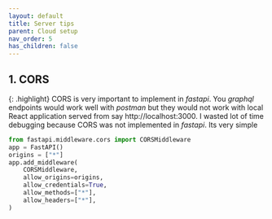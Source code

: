 ```yaml
---
layout: default
title: Server tips
parent: Cloud setup
nav_order: 5
has_children: false
---
```


## 1. CORS

{: .highlight}
CORS is very important to implement in _fastapi_. You _graphql_ endpoints would work well with _postman_ but they would not work with local React application served from say http://localhost:3000. I wasted lot of time debugging because CORS was not implemented in _fastapi_. Its very simple
```python
from fastapi.middleware.cors import CORSMiddleware
app = FastAPI()
origins = ["*"]
app.add_middleware(
    CORSMiddleware,
    allow_origins=origins,
    allow_credentials=True,
    allow_methods=["*"],
    allow_headers=["*"],
)
```